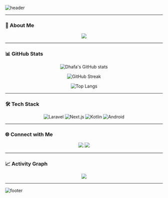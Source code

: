 ![header](https://capsule-render.vercel.app/api?type=waving&color=ff0080&height=220&section=header&text=Hi,%20I'm%20Dhafa%20👋&fontSize=45&fontColor=ffffff&fontAlignY=30&desc=🚀%20Designer%20%7C%20Fullstack%20Developer&descAlignY=55&descAlign=50&animation=fadeIn)

---

### 💫 About Me
<p align="center">
  <img src="https://readme-typing-svg.herokuapp.com?font=Fira+Code&size=24&duration=3000&pause=500&color=FF0080&width=600&lines=⚡+Fokus+di+Laravel+(Backend);⚛️+Next.js+(Frontend);📱+Kotlin+%26+Android+(Mobile);✨+Suka+UI/UX+%26+bikin+produk+impactful&center=true" />
</p>

---

### 📊 GitHub Stats
<div align="center">

![Dhafa's GitHub stats](https://github-readme-stats.vercel.app/api?username=dhafaal&show_icons=true&theme=radical&hide_border=true&count_private=true)  

![GitHub Streak](https://streak-stats.demolab.com?user=dhafaal&theme=radical&hide_border=true)  

![Top Langs](https://github-readme-stats.vercel.app/api/top-langs/?username=dhafaal&layout=compact&theme=radical&hide_border=true)

</div>

---

### 🛠️ Tech Stack
<div align="center">

![Laravel](https://img.shields.io/badge/Laravel-FF2D20?style=for-the-badge&logo=laravel&logoColor=white)
![Next.js](https://img.shields.io/badge/Next.js-000000?style=for-the-badge&logo=next.js&logoColor=white)
![Kotlin](https://img.shields.io/badge/Kotlin-0095D5?style=for-the-badge&logo=kotlin&logoColor=white)
![Android](https://img.shields.io/badge/Android-3DDC84?style=for-the-badge&logo=android&logoColor=white)

</div>

---

### 🌐 Connect with Me
<p align="center">
  <a href="https://www.linkedin.com/in/muhammad-dhafa-alvaro-13b7aa235/"><img src="https://img.shields.io/badge/LinkedIn-0A66C2?style=for-the-badge&logo=linkedin&logoColor=white"/></a>
  <a href="mailto:dhafaal.a@gmail.com"><img src="https://img.shields.io/badge/Email-D14836?style=for-the-badge&logo=gmail&logoColor=white"/></a>
</p>

---

### 📈 Activity Graph
<p align="center">
  <img src="https://github-readme-activity-graph.vercel.app/graph?username=dhafaal&theme=radical&bg_color=141321&hide_border=true&line=ff4b81&point=ff4b81&color=ff4b81&title_color=ff0080" />
</p>

---

![footer](https://capsule-render.vercel.app/api?type=waving&color=ff0080&height=140&section=footer)
